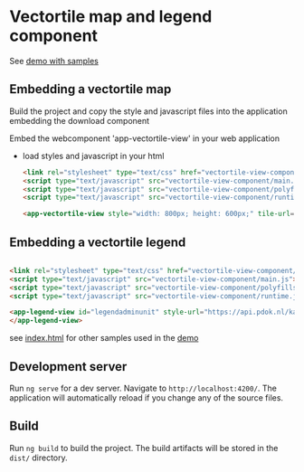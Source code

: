# Vectortile map and legend component

See [demo with samples](https://pdok.github.io/gokoala/)



## Embedding a vectortile map 

Build the project and copy the style and javascript files into the application embedding the download component

Embed the webcomponent 'app-vectortile-view' in your web application

- load styles and javascript in your html

  ```html
  <link rel="stylesheet" type="text/css" href="vectortile-view-component/styles.css" />
  <script type="text/javascript" src="vectortile-view-component/main.js"></script>
  <script type="text/javascript" src="vectortile-view-component/polyfills.js"></script>
  <script type="text/javascript" src="vectortile-view-component/runtime.js"></script>

  <app-vectortile-view style="width: 800px; height: 600px;" tile-url="https://api.pdok.nl/lv/bag/ogc/v0_1/tiles/NetherlandsRDNewQuad" zoom="12" center-x="5.3896944" center-y="52.1562499"> </app-vectortile-view>
  ```

## Embedding a vectortile legend 

  ```html

  <link rel="stylesheet" type="text/css" href="vectortile-view-component/styles.css" />
  <script type="text/javascript" src="vectortile-view-component/main.js"></script>
  <script type="text/javascript" src="vectortile-view-component/polyfills.js"></script>
  <script type="text/javascript" src="vectortile-view-component/runtime.js"></script>

<app-legend-view id="legendadminunit" style-url="https://api.pdok.nl/kadaster/bestuurlijkegebieden/ogc/v1_0-preprod/styles/bestuurlijkegebieden_standaardvisualisatie?f=json">
</app-legend-view>
  ```

see [index.html](./src/index.html) for other samples used in the [demo](https://pdok.github.io/gokoala/)

## Development server

Run `ng serve` for a dev server. Navigate to `http://localhost:4200/`. The application will automatically reload if you change any of the source files.

## Build

Run `ng build` to build the project. The build artifacts will be stored in the `dist/` directory.
